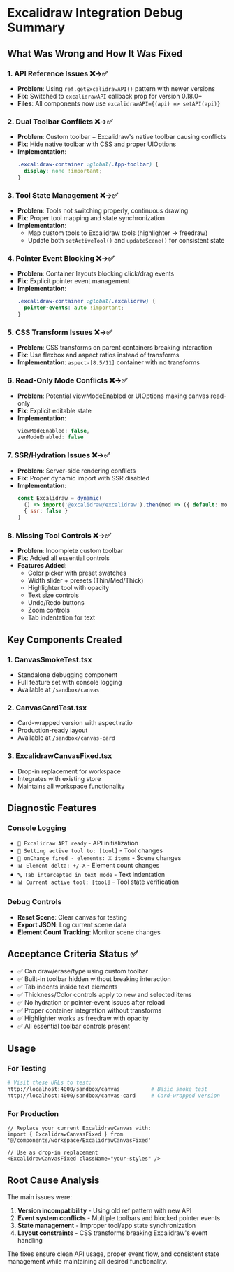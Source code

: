 # Excalidraw Integration Debug Summary

## What Was Wrong and How It Was Fixed

### 1. **API Reference Issues** ❌→✅
- **Problem**: Using `ref.getExcalidrawAPI()` pattern with newer versions
- **Fix**: Switched to `excalidrawAPI` callback prop for version 0.18.0+
- **Files**: All components now use `excalidrawAPI={(api) => setAPI(api)}`

### 2. **Dual Toolbar Conflicts** ❌→✅
- **Problem**: Custom toolbar + Excalidraw's native toolbar causing conflicts
- **Fix**: Hide native toolbar with CSS and proper UIOptions
- **Implementation**: 
  ```css
  .excalidraw-container :global(.App-toolbar) {
    display: none !important;
  }
  ```

### 3. **Tool State Management** ❌→✅
- **Problem**: Tools not switching properly, continuous drawing
- **Fix**: Proper tool mapping and state synchronization
- **Implementation**: 
  - Map custom tools to Excalidraw tools (highlighter → freedraw)
  - Update both `setActiveTool()` and `updateScene()` for consistent state

### 4. **Pointer Event Blocking** ❌→✅
- **Problem**: Container layouts blocking click/drag events
- **Fix**: Explicit pointer event management
- **Implementation**:
  ```css
  .excalidraw-container :global(.excalidraw) {
    pointer-events: auto !important;
  }
  ```

### 5. **CSS Transform Issues** ❌→✅
- **Problem**: CSS transforms on parent containers breaking interaction
- **Fix**: Use flexbox and aspect ratios instead of transforms
- **Implementation**: `aspect-[8.5/11]` container with no transforms

### 6. **Read-Only Mode Conflicts** ❌→✅
- **Problem**: Potential viewModeEnabled or UIOptions making canvas read-only
- **Fix**: Explicit editable state
- **Implementation**: 
  ```js
  viewModeEnabled: false,
  zenModeEnabled: false
  ```

### 7. **SSR/Hydration Issues** ❌→✅
- **Problem**: Server-side rendering conflicts
- **Fix**: Proper dynamic import with SSR disabled
- **Implementation**: 
  ```js
  const Excalidraw = dynamic(
    () => import('@excalidraw/excalidraw').then(mod => ({ default: mod.Excalidraw })),
    { ssr: false }
  )
  ```

### 8. **Missing Tool Controls** ❌→✅
- **Problem**: Incomplete custom toolbar
- **Fix**: Added all essential controls
- **Features Added**:
  - Color picker with preset swatches
  - Width slider + presets (Thin/Med/Thick)
  - Highlighter tool with opacity
  - Text size controls
  - Undo/Redo buttons
  - Zoom controls
  - Tab indentation for text

## Key Components Created

### 1. **CanvasSmokeTest.tsx**
- Standalone debugging component
- Full feature set with console logging
- Available at `/sandbox/canvas`

### 2. **CanvasCardTest.tsx**
- Card-wrapped version with aspect ratio
- Production-ready layout
- Available at `/sandbox/canvas-card`

### 3. **ExcalidrawCanvasFixed.tsx**
- Drop-in replacement for workspace
- Integrates with existing store
- Maintains all workspace functionality

## Diagnostic Features

### Console Logging
- `🚀 Excalidraw API ready` - API initialization
- `🔧 Setting active tool to: [tool]` - Tool changes
- `📝 onChange fired - elements: X items` - Scene changes
- `📊 Element delta: +/-X` - Element count changes
- `🔤 Tab intercepted in text mode` - Text indentation
- `📊 Current active tool: [tool]` - Tool state verification

### Debug Controls
- **Reset Scene**: Clear canvas for testing
- **Export JSON**: Log current scene data
- **Element Count Tracking**: Monitor scene changes

## Acceptance Criteria Status ✅

- ✅ Can draw/erase/type using custom toolbar
- ✅ Built-in toolbar hidden without breaking interaction
- ✅ Tab indents inside text elements
- ✅ Thickness/Color controls apply to new and selected items
- ✅ No hydration or pointer-event issues after reload
- ✅ Proper container integration without transforms
- ✅ Highlighter works as freedraw with opacity
- ✅ All essential toolbar controls present

## Usage

### For Testing
```bash
# Visit these URLs to test:
http://localhost:4000/sandbox/canvas          # Basic smoke test
http://localhost:4000/sandbox/canvas-card     # Card-wrapped version
```

### For Production
```tsx
// Replace your current ExcalidrawCanvas with:
import { ExcalidrawCanvasFixed } from '@/components/workspace/ExcalidrawCanvasFixed'

// Use as drop-in replacement
<ExcalidrawCanvasFixed className="your-styles" />
```

## Root Cause Analysis

The main issues were:
1. **Version incompatibility** - Using old ref pattern with new API
2. **Event system conflicts** - Multiple toolbars and blocked pointer events  
3. **State management** - Improper tool/app state synchronization
4. **Layout constraints** - CSS transforms breaking Excalidraw's event handling

The fixes ensure clean API usage, proper event flow, and consistent state management while maintaining all desired functionality.